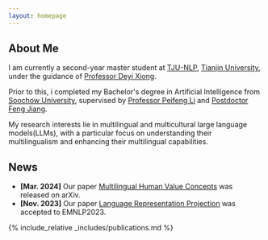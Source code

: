 ```yaml
---
layout: homepage
---
```


## About Me

 I am currently a second-year master student at [TJU-NLP](https://tjunlp-lab.github.io/), [Tianjin University](https://www.tju.edu.cn/), under the guidance of [Professor Deyi Xiong](https://dyxiong.github.io/).

Prior to this, i completed my Bachelor's degree in Artificial Intelligence from [Soochow University](https://www.suda.edu.cn/), supervised by [Professor Peifeng Li](http://web.suda.edu.cn/pfli/list.htm) and [Postdoctor Feng Jiang](https://fjiangai.github.io/).

My research interests lie in multilingual and multicultural large language models(LLMs), with a particular focus on understanding their multilingualism and enhancing their multilingual capabilities.

## News

- **[Mar. 2024]** Our paper [Multilingual Human Value Concepts](https://arxiv.org/abs/2402.18120) was released on arXiv.
- **[Nov. 2023]** Our paper [Language Representation Projection](https://aclanthology.org/2023.emnlp-main.226.pdf) was accepted to EMNLP2023.

{% include_relative _includes/publications.md %}


